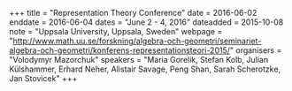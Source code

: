 +++
title = "Representation Theory Conference"
date = 2016-06-02
enddate = 2016-06-04
dates = "June 2 - 4, 2016"
dateadded = 2015-10-08
note = "Uppsala University, Uppsala, Sweden"
webpage = "http://www.math.uu.se/forskning/algebra-och-geometri/seminariet-algebra-och-geometri/konferens-representationsteori-2015/"
organisers = "Volodymyr Mazorchuk"
speakers = "Maria Gorelik, Stefan Kolb, Julian Külshammer, Erhard Neher, Alistair Savage, Peng Shan, Sarah Scherotzke, Jan Stovicek"
+++
